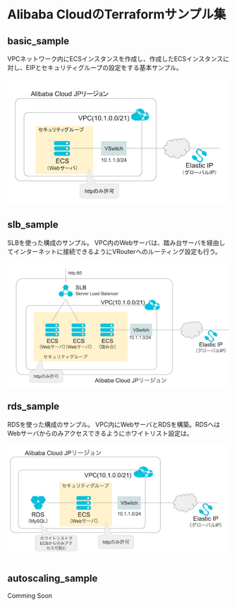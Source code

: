 # Alibaba CloudのTerraformサンプル集
## basic_sample
VPCネットワーク内にECSインスタンスを作成し、作成したECSインスタンスに対し、EIPとセキュリティグループの設定をする基本サンプル。

![basic_sample](image/architecture_basic_sample.png)

## slb_sample
SLBを使った構成のサンプル。
VPC内のWebサーバは、踏み台サーバを経由してインターネットに接続できるようにVRouterへのルーティング設定も行う。

![slb_sample](image/architecture_slb_sample.png)

## rds_sample
RDSを使った構成のサンプル。
VPC内にWebサーバとRDSを構築。RDSへはWebサーバからのみアクセスできるようにホワイトリスト設定は。

![rds_sample](image/architecture_rds_sample.png)

## autoscaling_sample
Comming Soon
